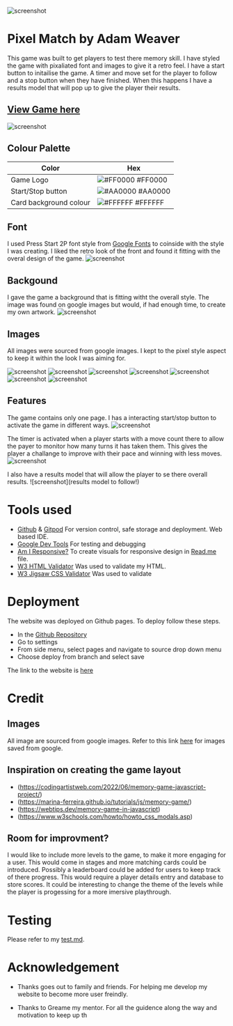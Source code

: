 ![screenshot](assests/docs/game-logo.jpeg)

# Pixel Match by Adam Weaver

This game was built to get players to test there memory skill. I have styled the game with pixaliated font and images to give it a retro feel. I have a start button to initailise the game. A timer and move set for the player to follow and a stop button when they have finished. When this happens I have a results model that will pop up to give the player their results.
 
## [View Game here](https://github.com/AdamWeaver94/project_2)


![screenshot](assests/docs/responsive.jpeg)

## Colour Palette
| Color             | Hex                                                                |
| ----------------- | ------------------------------------------------------------------ |
| Game Logo | ![#FF0000](https://via.placeholder.com/10/0a192f?text=+) #FF0000 |
| Start/Stop button | ![#AA0000](https://via.placeholder.com/10/f8f8f8?text=+) #AA0000 |
| Card background colour | ![#FFFFFF](https://via.placeholder.com/10/00b48a?text=+) #FFFFFF |

## Font

I used Press Start 2P font style from [Google Fonts](https://fonts.google.com/specimen/Press+Start+2P?query=Press+Start+) to coinside with the style I was creating. I liked the retro look of the front and found it fitting with the overal design of the game.
![screenshot](assests/docs/font-choice.jpeg)

## Backgound

I gave the game a background that is fitting witht the overall style. The image was found on google images but would, if had enough time, to create my own artwork.
![screenshot](https://img.freepik.com/premium-vector/pixel-art-landscape-pine-forest-mountains-8-bit-vector-background_360488-709.jpg)

## Images

All images were sourced from google images. I kept to the pixel style aspect to keep it within the look I was aiming for.

![screenshot](assests/images/question-mark.png)
![screenshot](assests/images/smiley-face.png)
![screenshot](assests/images/puppy.jpeg)
![screenshot](assests/images/pixel-money.avif)
![screenshot](assests/images/mushroom-pixel.avif)
![screenshot](assests/images/maple-leaf.png)
![screenshot](assests/images/controller.png)

## Features

The game contains only one page. I has a interacting start/stop button to activate the game in different ways.
![screenshot](assests/docs/game-layout.jpeg)

The timer is activated when a player starts with a move count there to allow the payer to monitor how many turns it has taken them. This gives the player a challange to improve with their pace and winning with less moves. 
![screenshot](assests/docs/game-inPlay.jpeg)

I also have a results model that will allow the player to se there overall results.
![screenshot](results model to follow!)

# Tools used

- [Github](https://github.com/) & [Gitpod](https://gitpod.io/) For version control, safe storage and deployment. Web based IDE. 
- [Google Dev Tools](https://developer.chrome.com/docs/devtools/) For testing and debugging
- [Am I Responsive?](https://ui.dev/amiresponsive?url=https://jaycode88.github.io/msp-1) To create visuals for responsive design in [Read.me](https://github.com/AdamWeaver94/project_2/blob/main/README.md) file.
- [W3 HTML Validator](https://validator.w3.org/) Was used to validate my HTML.
- [W3 Jigsaw CSS Validator](https://jigsaw.w3.org/css-validator/) Was used to validate

# Deployment

The website was deployed on Github pages. To deploy follow these steps.

- In the [Github Repository](https://github.com/AdamWeaver94/project-1)
- Go to settings
- From side menu, select pages and navigate to source drop down menu
- Choose deploy from branch and select save

The link to the website is [here](https://adamweaver94.github.io/project_2/)

# Credit

## Images

All image are sourced from google images. 
Refer to this link [here](https://github.com/AdamWeaver94/project_2/tree/main/assests/images) for images saved from google.


## Inspiration on creating the game layout

- (https://codingartistweb.com/2022/06/memory-game-javascript-project/)
- (https://marina-ferreira.github.io/tutorials/js/memory-game/)
- (https://webtips.dev/memory-game-in-javascript)
- (https://www.w3schools.com/howto/howto_css_modals.asp)

## Room for improvment?

I would like to include more levels to the game, to make it more engaging for a user. This would come in stages and more matching cards could be introduced.
Possibly a leaderboard could be added for users to keep track of there progress. This would require a player details entry and database to store scores.
It could be interesting to change the theme of the levels while the player is progessing for a more imersive playthrough.

# Testing

Please refer to my [test.md](https://github.com/AdamWeaver94/project_2/blob/main/test.md).

# Acknowledgement

- Thanks goes out to family and friends. For helping me develop my website to become more user freindly.

- Thanks to Greame my mentor. For all the guidence along the way and motivation to keep up th